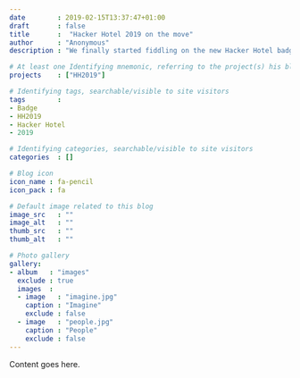 ```yaml
---
date        : 2019-02-15T13:37:47+01:00
draft       : false
title       :  "Hacker Hotel 2019 on the move"
author      : "Anonymous"
description : "We finally started fiddling on the new Hacker Hotel badge."

# At least one Identifying mnemonic, referring to the project(s) his blog is related to
projects    : ["HH2019"]

# Identifying tags, searchable/visible to site visitors
tags        :
- Badge
- HH2019
- Hacker Hotel
- 2019

# Identifying categories, searchable/visible to site visitors
categories  : []

# Blog icon
icon_name : fa-pencil
icon_pack : fa

# Default image related to this blog
image_src   : ""
image_alt   : ""
thumb_src   : ""
thumb_alt   : ""

# Photo gallery
gallery:
- album   : "images"
  exclude : true
  images  :
  - image   : "imagine.jpg"
    caption : "Imagine"
    exclude : false
  - image   : "people.jpg"
    caption : "People"
    exclude : false
---
```


Content goes here.
